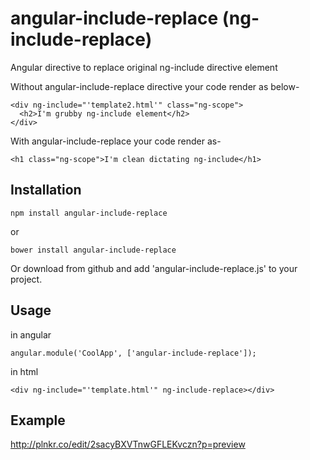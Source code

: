 # angular-include-replace (ng-include-replace)
Angular directive to replace original ng-include directive element 


 
Without angular-include-replace directive your code render as below-

    <div ng-include="'template2.html'" class="ng-scope">
      <h2>I'm grubby ng-include element</h2>
    </div> 
    

With angular-include-replace your code render as-

    <h1 class="ng-scope">I'm clean dictating ng-include</h1>



## Installation

    npm install angular-include-replace

or

    bower install angular-include-replace
Or download from github and add 'angular-include-replace.js' to your project.


## Usage

in angular

    angular.module('CoolApp', ['angular-include-replace']);

in html 

    <div ng-include="'template.html'" ng-include-replace></div>
    

## Example

http://plnkr.co/edit/2sacyBXVTnwGFLEKvczn?p=preview



